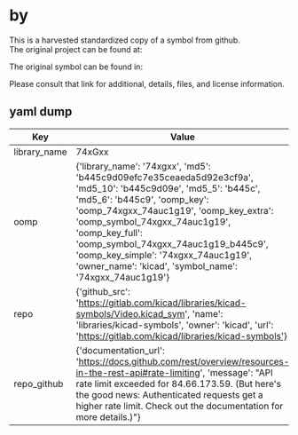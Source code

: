 #  by   
This is a harvested standardized copy of a symbol from github.  
The original project can be found at:  
  
The original symbol can be found in:

Please consult that link for additional, details, files, and license information.  
## yaml dump  
| Key | Value |  
| --- | --- |  
| library_name | 74xGxx |  
| oomp | {'library_name': '74xgxx', 'md5': 'b445c9d09efc7e35ceaeda5d92e3cf9a', 'md5_10': 'b445c9d09e', 'md5_5': 'b445c', 'md5_6': 'b445c9', 'oomp_key': 'oomp_74xgxx_74auc1g19', 'oomp_key_extra': 'oomp_symbol_74xgxx_74auc1g19', 'oomp_key_full': 'oomp_symbol_74xgxx_74auc1g19_b445c9', 'oomp_key_simple': '74xgxx_74auc1g19', 'owner_name': 'kicad', 'symbol_name': '74xgxx_74auc1g19'} |  
| repo | {'github_src': 'https://gitlab.com/kicad/libraries/kicad-symbols/Video.kicad_sym', 'name': 'libraries/kicad-symbols', 'owner': 'kicad', 'url': 'https://gitlab.com/kicad/libraries/kicad-symbols'} |  
| repo_github | {'documentation_url': 'https://docs.github.com/rest/overview/resources-in-the-rest-api#rate-limiting', 'message': "API rate limit exceeded for 84.66.173.59. (But here's the good news: Authenticated requests get a higher rate limit. Check out the documentation for more details.)"} |  

